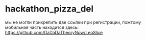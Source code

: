 # hackathon_pizza_del
мы не могли прикрепить две ссылки при регистрации, пожтому мобильная часть находится здесь: https://github.com/DaDaDaTheoryNow/LeoSlice
